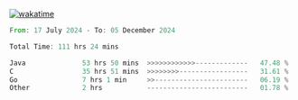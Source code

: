 [![wakatime](https://wakatime.com/badge/user/5970ac98-85fb-4bfd-a7d8-142e7d5bd274.svg)](https://wakatime.com/@5970ac98-85fb-4bfd-a7d8-142e7d5bd274)

<!--START_SECTION:waka-->

```rust
From: 17 July 2024 - To: 05 December 2024

Total Time: 111 hrs 24 mins

Java              53 hrs 50 mins  >>>>>>>>>>>>-------------   47.48 %
C                 35 hrs 51 mins  >>>>>>>>-----------------   31.61 %
Go                7 hrs 1 min     >>-----------------------   06.19 %
Other             2 hrs           -------------------------   01.78 %
```

<!--END_SECTION:waka-->
